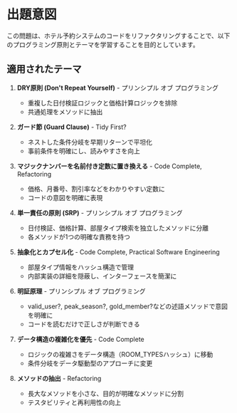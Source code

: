 # 出題意図

この問題は、ホテル予約システムのコードをリファクタリングすることで、以下のプログラミング原則とテーマを学習することを目的としています。

## 適用されたテーマ

1. **DRY原則 (Don't Repeat Yourself)** - プリンシプル オブ プログラミング
   - 重複した日付検証ロジックと価格計算ロジックを排除
   - 共通処理をメソッドに抽出

2. **ガード節 (Guard Clause)** - Tidy First?
   - ネストした条件分岐を早期リターンで平坦化
   - 事前条件を明確にし、読みやすさを向上

3. **マジックナンバーを名前付き定数に置き換える** - Code Complete, Refactoring
   - 価格、月番号、割引率などをわかりやすい定数に
   - コードの意図を明確に表現

4. **単一責任の原則 (SRP)** - プリンシプル オブ プログラミング
   - 日付検証、価格計算、部屋タイプ検索を独立したメソッドに分離
   - 各メソッドが1つの明確な責務を持つ

5. **抽象化とカプセル化** - Code Complete, Practical Software Engineering
   - 部屋タイプ情報をハッシュ構造で管理
   - 内部実装の詳細を隠蔽し、インターフェースを簡潔に

6. **明証原理** - プリンシプル オブ プログラミング
   - valid_user?, peak_season?, gold_member?などの述語メソッドで意図を明確に
   - コードを読むだけで正しさが判断できる

7. **データ構造の複雑化を優先** - Code Complete
   - ロジックの複雑さをデータ構造（ROOM_TYPESハッシュ）に移動
   - 条件分岐をデータ駆動型のアプローチに変更

8. **メソッドの抽出** - Refactoring
   - 長大なメソッドを小さな、目的が明確なメソッドに分割
   - テスタビリティと再利用性の向上